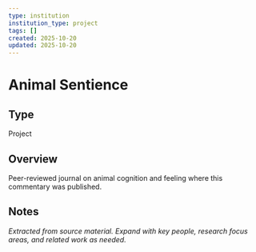 ```yaml
---
type: institution
institution_type: project
tags: []
created: 2025-10-20
updated: 2025-10-20
---
```


# Animal Sentience

## Type

Project

## Overview

Peer-reviewed journal on animal cognition and feeling where this commentary was published.

## Notes

*Extracted from source material. Expand with key people, research focus areas, and related work as needed.*
